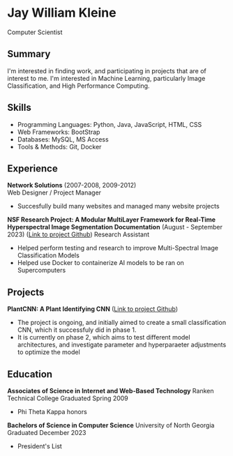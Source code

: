 # Jay William Kleine
Computer Scientist

## Summary
I'm interested in finding work, and participating in projects that are of interest to me. I'm interested in Machine Learning, particularly Image Classification, and High Performance Computing.

## Skills
- Programming Languages: Python, Java, JavaScript, HTML, CSS 
- Web Frameworks: BootStrap
- Databases: MySQL, MS Access
- Tools & Methods: Git, Docker

## Experience
**Network Solutions** 
(2007-2008, 2009-2012)   
Web Designer / Project Manager
- Succesfully build many websites and managed many website projects

**NSF Research Project: A Modular MultiLayer Framework for Real-Time Hyperspectral Image Segmentation Documentation** 
(August - September 2023)
([Link to project Github]([https://github.com/JKleine/PlantCNN18](https://jkleine.github.io/JupyterBookUpdate/intro.html)))  
Research Assistant
- Helped perform testing and research to improve Multi-Spectral Image Classification Models
- Helped use Docker to containerize AI models to be ran on Supercomputers

## Projects
**PlantCNN: A Plant Identifying CNN**
([Link to project Github](https://github.com/JKleine/PlantCNN18))  
- The project is ongoing, and initially aimed to create a small classification CNN, which it successfuly did in phase 1. 
- It is currently on phase 2, which aims to test different model architectures, and investigate parameter and hyperparaeter adjustments to optimize the model

## Education
**Associates of Science in Internet and Web-Based Technology**
Ranken Technical College
Graduated Spring 2009
- Phi Theta Kappa honors

**Bachelors of Science in Computer Science**
University of North Georgia
Graduated December 2023
- President's List
